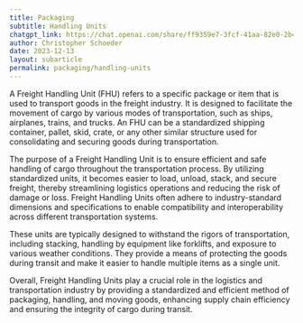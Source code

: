 ```yaml
---
title: Packaging
subtitle: Handling Units
chatgpt_link: https://chat.openai.com/share/ff9359e7-3fcf-41aa-82e0-2b48d7d44b82
author: Christopher Schoeder
date: 2023-12-13
layout: subarticle
permalink: packaging/handling-units
---
```


A Freight Handling Unit (FHU) refers to a specific package or item that is used to transport goods in the freight industry. It is designed to facilitate the movement of cargo by various modes of transportation, such as ships, airplanes, trains, and trucks. An FHU can be a standardized shipping container, pallet, skid, crate, or any other similar structure used for consolidating and securing goods during transportation.

The purpose of a Freight Handling Unit is to ensure efficient and safe handling of cargo throughout the transportation process. By utilizing standardized units, it becomes easier to load, unload, stack, and secure freight, thereby streamlining logistics operations and reducing the risk of damage or loss. Freight Handling Units often adhere to industry-standard dimensions and specifications to enable compatibility and interoperability across different transportation systems.

These units are typically designed to withstand the rigors of transportation, including stacking, handling by equipment like forklifts, and exposure to various weather conditions. They provide a means of protecting the goods during transit and make it easier to handle multiple items as a single unit.

Overall, Freight Handling Units play a crucial role in the logistics and transportation industry by providing a standardized and efficient method of packaging, handling, and moving goods, enhancing supply chain efficiency and ensuring the integrity of cargo during transit.

